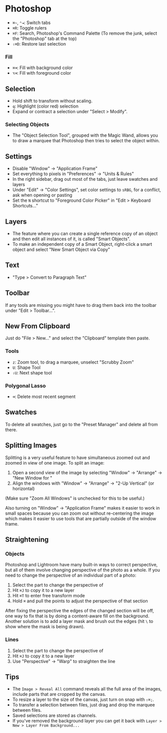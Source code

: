 # Photoshop

- `⌘~`, `⌃⇥`: Switch tabs
- `⌘R`: Toggle rulers
- `⌘F`: Search, Photoshop's Command Palette (To remove the junk, select the "Photoshop" tab at the top)
- `⇧⌘D`: Restore last selection

### Fill

- `⌘⌫`: Fill with background color
- `⌥⌫`: Fill with foreground color

## Selection

- Hold shift to transform without scaling.
- `q`: Highlight (color red) selection
- Expand or contract a selection under "Select > Modify".

### Selecting Objects

- The "Object Selection Tool", grouped with the Magic Wand, allows you to draw a marquee that Photoshop then tries to select the object within.

## Settings

- Disable "Window" -> "Application Frame"
- Set everything to pixels in "Preferences" -> "Units & Rules"
- In the right sidebar, drag out most of the tabs, just leave swatches and layers
- Under "Edit" -> "Color Settings", set color settings to `sRBG`, for a conflict, ask when opening or pasting
- Set the `N` shortcut to "Foreground Color Picker" in "Edit > Keyboard Shortcuts..."

## Layers

- The feature where you can create a single reference copy of an object and then edit all instances of it, is called "Smart Objects".
- To make an independent copy of a Smart Object, right-click a smart object and select "New Smart Object via Copy"

## Text

- "Type > Convert to Paragraph Text"

## Toolbar

If any tools are missing you might have to drag them back into the toolbar under "Edit > Toolbar...".

## New From Clipboard

Just do "File > New..." and select the "Clipboard" template then paste.

### Tools

- `z`: Zoom tool, to drag a marquee, unselect "Scrubby Zoom"
- `U`: Shape Tool
- `⇧U`: Next shape tool

### Polygonal Lasso

- `⌫`: Delete most recent segment

## Swatches

To delete all swatches, just go to the "Preset Manager" and delete all from there.

## Splitting Images

Splitting is a very useful feature to have simultaneous zoomed out and zoomed in view of one image. To split an image:

1. Open a second view of the image by selecting "Window" -> "Arrange" -> "New Window for <filename>"
2. Align the windows with "Window" -> "Arrange" -> "2-Up Vertical" (or horizontal)

(Make sure "Zoom All Windows" is unchecked for this to be useful.)

Also turning on "Window" -> "Application Frame" makes it easier to work in small spaces because you can zoom out without re-centering the image which makes it easier to use tools that are partially outside of the window frame.

## Straightening

### Objects

Photoshop and Lightroom have many built-in ways to correct perspective, but all of them involve changing perspective of the photo as a whole. If you need to change the perspective of an individual part of a photo:

1. Select the part to change the perspective of
2. Hit `⌘J` to copy it to a new layer
3. Hit `⌘T` to enter free transform mode
4. Hold `⌘` and pull the points to adjust the perspective of that section

After fixing the perspective the edges of the changed section will be off, one way to fix that is by doing a content-aware fill on the background. Another solution is to add a layer mask and brush out the edges (hit `\` to show where the mask is being drawn).

### Lines

1. Select the part to change the perspective of
2. Hit `⌘J` to copy it to a new layer
3. Use "Perspective" -> "Warp" to straighten the line

## Tips

- The `Image > Reveal All` command reveals all the full area of the images, include parts that are cropped by the canvas.
- To resize a layer to the size of the canvas, just turn on snap with `⇧⌘;`.
- To transfer a selection between files, just drag and drop the marquee between files.
- Saved selections are stored as channels.
- If you've removed the background layer you can get it back with `Layer > New > Layer From Background...`

